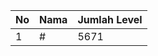 | No | Nama            | Jumlah Level |
|----|-----------------|--------------|
| 1  | #    |    5671        |
